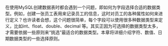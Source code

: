 

在使用MySQL创建数据表时都会遇到一个问题，即如何为字段选择合适的数据类型。例如，创建一张员工表用来记录员工的信息，这时对员工的各种属性如何来进行定义？也许读者会想，这个问题很简单，每个字段可以使用很多种数据类型来定义，比如int、float、double、decimal 等。其实正因为可选择的数据类型太多，才需要依据一些原则来“挑选”最适合的数据类型。本章将详细介绍字符、数值、日期数据类型的一些选择原则。



